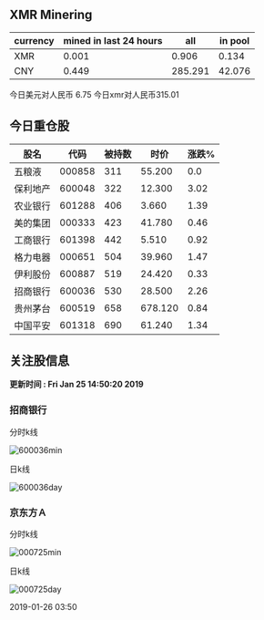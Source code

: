 ## XMR Minering

|currency|mined in last 24 hours|all|in pool|
|---|---|---|---|
|XMR|0.001|0.906|0.134|
|CNY|0.449|285.291|42.076|

今日美元对人民币 6.75	今日xmr对人民币315.01


## 今日重仓股 

|股名|代码|被持数|时价|涨跌%|
|---|---|---|---|---|
|五粮液|000858|311|55.200|0.0|
|保利地产|600048|322|12.300|3.02|
|农业银行|601288|406|3.660|1.39|
|美的集团|000333|423|41.780|0.46|
|工商银行|601398|442|5.510|0.92|
|格力电器|000651|504|39.960|1.47|
|伊利股份|600887|519|24.420|0.33|
|招商银行|600036|530|28.500|2.26|
|贵州茅台|600519|658|678.120|0.84|
|中国平安|601318|690|61.240|1.34|

## 关注股信息
**更新时间 : Fri Jan 25 14:50:20 2019**
### 招商银行 
分时k线

![600036min](http://image.sinajs.cn/newchart/min/n/sh600036.gif)

日k线

![600036day](http://image.sinajs.cn/newchart/daily/n/sh600036.gif)

### 京东方Ａ 
分时k线

![000725min](http://image.sinajs.cn/newchart/min/n/sz000725.gif)

日k线

![000725day](http://image.sinajs.cn/newchart/daily/n/sz000725.gif)

2019-01-26 03:50